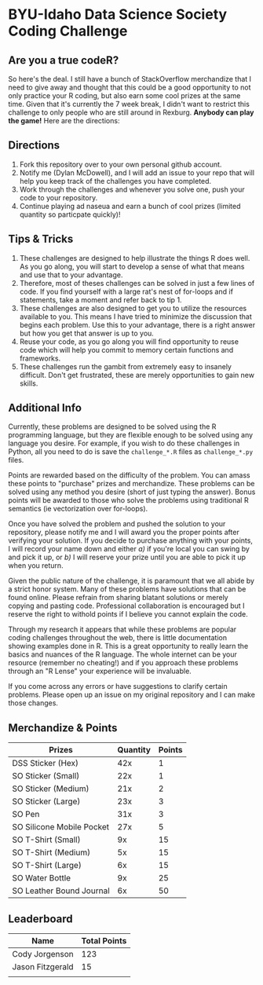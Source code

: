 # BYU-Idaho Data Science Society Coding Challenge

## Are you a true codeR?

So here's the deal. I still have a bunch of StackOverflow merchandize that I need to give away and thought that this could be a good opportunity to not only practice your R coding, but also earn some cool prizes at the same time. Given that it's currently the 7 week break, I didn't want to restrict this challenge to only people who are still around in Rexburg. __Anybody can play the game!__ Here are the directions:

## Directions

1. Fork this repository over to your own personal github account.
2. Notify me (Dylan McDowell), and I will add an issue to your repo that will help you keep track of the challenges you have completed.
3. Work through the challenges and whenever you solve one, push your code to your repository. 
4. Continue playing ad naseua and earn a bunch of cool prizes (limited quantity so particpate quickly)!

## Tips & Tricks

1. These challenges are designed to help illustrate the things R does well. As you go along, you will start to develop a sense of what that means and use that to your advantage. 
2. Therefore, most of theses challenges can be solved in just a few lines of code. If you find yourself with a large rat's nest of for-loops and if statements, take a moment and refer back to tip 1. 
3. These challenges are also designed to get you to utilize the resources available to you. This means I have tried to minimize the discussion that begins each problem. Use this to your advantage, there is a right answer but how you get that answer is up to you. 
4. Reuse your code, as you go along you will find opportunity to reuse code which will help you commit to memory certain functions and frameworks. 
5. These challenges run the gambit from extremely easy to insanely difficult. Don't get frustrated, these are merely opportunities to gain new skills. 

## Additional Info

Currently, these problems are designed to be solved using the R programming language, but they are flexible enough to be solved using any language you desire. For example, if you wish to do these challenges in Python, all you need to do is save the `challenge_*.R` files as `challenge_*.py` files. 

Points are rewarded based on the difficulty of the problem. You can amass these points to "purchase" prizes and merchandize. These problems can be solved using any method you desire (short of just typing the answer). Bonus points will be awarded to those who solve the problems using traditional R semantics (ie vectorization over for-loops).

Once you have solved the problem and pushed the solution to your repository, please notify me and I will award you the proper points after verifying your solution. If you decide to purchase anything with your points, I will record your name down and either *a)* if you're local you can swing by and pick it up, or *b)* I will reserve your prize until you are able to pick it up when you return. 

Given the public nature of the challenge, it is paramount that we all abide by a strict honor system. Many of these problems have solutions that can be found online. Please refrain from sharing blatant solutions or merely copying and pasting code. Professional collaboration is encouraged but I reserve the right to withold points if I believe you cannot explain the code. 

Through my research it appears that while these problems are popular coding challenges throughout the web, there is little documentation showing examples done in R. This is a great opportunity to really learn the basics and nuances of the R language. The whole internet can be your resource (remember no cheating!) and if you approach these problems through an "R Lense" your experience will be invaluable. 

If you come across any errors or have suggestions to clarify certain problems. Please open up an issue on my original repository and I can make those changes. 

## Merchandize & Points

| Prizes  | Quantity  |  Points  |
|---|---|---|
| DSS Sticker (Hex)  | 42x  |  1 |
| SO Sticker (Small)  |  22x | 1  |
| SO Sticker (Medium)  |  21x | 2  |
| SO Sticker (Large)  | 23x  | 3  |
| SO Pen |  31x | 3  |
| SO Silicone Mobile Pocket  | 27x  | 5 |
| SO T-Shirt (Small)  | 9x  | 15  |
| SO T-Shirt (Medium)  | 5x  | 15  |
| SO T-Shirt (Large)  | 6x  |  15 |
| SO Water Bottle   | 9x  | 25  |
| SO Leather Bound Journal  | 6x  | 50  |

## Leaderboard

| Name  | Total Points  |
|---|---|
| Cody Jorgenson  |  123 |
|  Jason Fitzgerald | 15  |
|   |   |